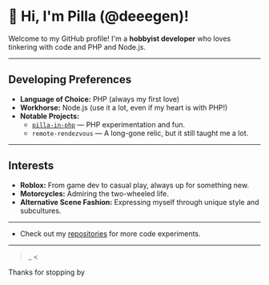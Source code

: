 # 👋 Hi, I'm Pilla (@deeegen)!

Welcome to my GitHub profile! I'm a **hobbyist developer** who loves tinkering with code and PHP and Node.js.

---

## Developing Preferences

- **Language of Choice:** PHP (always my first love)
- **Workhorse:** Node.js (use it a lot, even if my heart is with PHP!)
- **Notable Projects:**
  - [`pilla-in-php`](https://github.com/deeegen/pilla-in-php) — PHP experimentation and fun.
  - `remote-rendezvous` — A long-gone relic, but it still taught me a lot.

---

## Interests

- **Roblox:** From game dev to casual play, always up for something new.
- **Motorcycles:** Admiring the two-wheeled life.
- **Alternative Scene Fashion:** Expressing myself through unique style and subcultures.

---

- Check out my [repositories](https://github.com/deeegen?tab=repositories) for more code experiments.

---

> _ <

Thanks for stopping by
